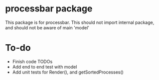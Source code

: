# processbar package
This package is for processbar. 
This should not import internal package, and should not be aware of main 'model'


# To-do
- Finish code TODOs
- Add end to end test with model
- Add unit tests for Render(), and getSortedProcesses()
